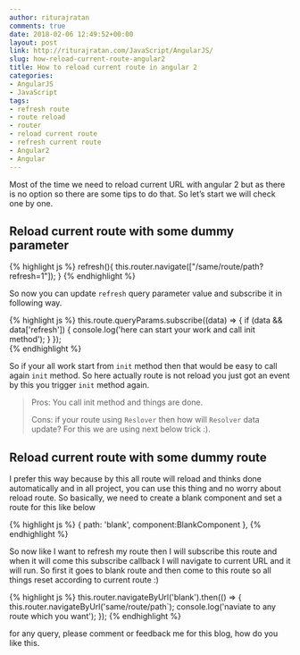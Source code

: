 ```yaml
---
author: riturajratan
comments: true
date: 2018-02-06 12:49:52+00:00
layout: post
link: http://riturajratan.com/JavaScript/AngularJS/
slug: how-reload-current-route-angular2
title: How to reload current route in angular 2
categories:
- AngularJS
- JavaScript
tags:
- refresh route
- route reload	
- router
- reload current route
- refresh current route
- Angular2
- Angular
---
```


Most of the time we need to reload current URL with angular 2 but as there is no option so there are some tips to do that. So let’s start we will check one by one.

## Reload current route with some dummy parameter

{% highlight js %}
refresh(){
  this.router.navigate(["/same/route/path?refresh=1"]);
}
{% endhighlight %}
    
So now you can update `refresh` query parameter value and subscribe it in following way.

{% highlight js %}
this.route.queryParams.subscribe((data) => {
      if (data && data['refresh']) {
          console.log('here can start your work and call init method');
      }
    });   
{% endhighlight %}  

So if your all work start from `init` method then that would be easy to call again  `init` method. So here actually route is not reload you just got an event by this you trigger `init` method again.

<blockquote>
Pros: You call init method and things are done.

Cons: if your route using `Reslover` then how will `Resolver` data update? For this we are using next below trick :).
</blockquote>
    
## Reload current route with some dummy route

I prefer this way because by this all route will reload and thinks done automatically and in all project, you can use this thing and no worry about reload route. So basically, we need to create a blank component and set a route for this like below

{% highlight js %}
    {
        path: 'blank',
        component:BlankComponent
    },
{% endhighlight %}

So now like I want to refresh my route then I will subscribe this route and when it will come this subscribe callback I will navigate to current URL and it will run. So first it goes to blank route and then come to this route so all things reset according to current route :)

{% highlight js %}
   this.router.navigateByUrl('blank').then(() => {
          this.router.navigateByUrl('same/route/path`);
          console.log('naviate to any route which you want');
    });
{% endhighlight %}

for any query, please comment or feedback me for this blog, how do you like this.


